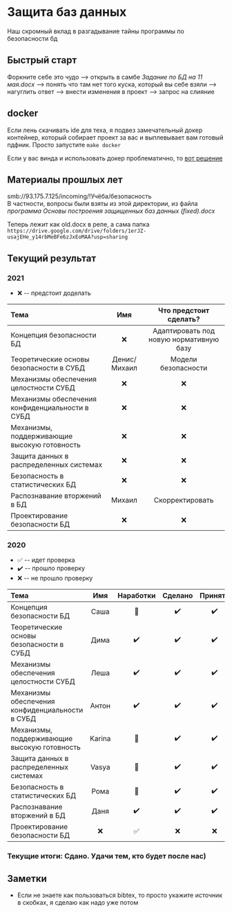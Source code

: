 # Защита баз данных

Наш скромный вклад в разгадывание тайны программы по безопасности бд

## Быстрый старт

Форкните себе это чудо --> открыть в самбе *Задание по БД на 11 мая.docx* --> понять что там нет того куска, который вы себе взяли --> нагуглить ответ --> внести изменения в проект --> запрос на слияние

## docker

Если лень скачивать ide для теха, я подвез замечательный докер контейнер, который собирает проект за вас и выплевывает вам готовый пдфник. Просто запустите `make docker`

Если у вас винда и использовать докер проблематично, то [вот решение](https://ubuntu.com/tutorials/tutorial-install-ubuntu-desktop#1-overview)

## Материалы прошлых лет

smb://93.175.7.125/incoming/!Учёба/безопасность  
В частности, вопросы были взяты из этой директории, из файла *программа Основы построения защищенных баз данных (fixed).docx*

Теперь лежит как old.docx в репе, а сама папка ```https://drive.google.com/drive/folders/1erJZ-usajEHe_y14rbMeBFe6zJxEoMAA?usp=sharing```

## Текущий результат

### 2021

* :x: -- предстоит доделать

| Тема | Имя | Что предстоит сделать? |
| :--- | :-: | :--------------------: |
| Концепция безопасности БД                       | :x: | Адаптировать под новую нормативную базу |
| Теоретические основы безопасности в СУБД        | Денис/Михаил | Модели безопасности |
| Механизмы обеспечения целостности СУБД          | :x: | :x: |
| Механизмы обеспечения конфиденциальности в СУБД | :x: | :x: |
| Механизмы, поддерживающие высокую готовность    | :x: | :x: |
| Защита данных в распределенных системах         | :x: | :x: |
| Безопасность в статистических БД                | :x: | :x: |
| Распознавание вторжений в БД                    | Михаил | Скорректировать |
| Проектирование безопасности БД                  | :x: |  :x: |

### 2020

* :white_check_mark: -- идет проверка
* :heavy_check_mark: -- прошло проверку
* :x: -- не прошло проверку

| Тема | Имя | Наработки | Сделано | Принято |
| :--- | :-: | :--------:| :-----: | :-----: |
| Концепция безопасности БД                       | Саша | :poop: | :heavy_check_mark: | :heavy_check_mark: |
| Теоретические основы безопасности в СУБД        | Дима | :heavy_check_mark: | :heavy_check_mark: | :heavy_check_mark: |
| Механизмы обеспечения целостности СУБД          | Леша | :heavy_check_mark: | :heavy_check_mark: | :heavy_check_mark: |
| Механизмы обеспечения конфиденциальности в СУБД | Антон | :heavy_check_mark: | :heavy_check_mark: | :heavy_check_mark: |
| Механизмы, поддерживающие высокую готовность    | Karina | :poop: | :heavy_check_mark: | :heavy_check_mark: |
| Защита данных в распределенных системах         | Vasya | :poop: | :heavy_check_mark: | :heavy_check_mark: |
| Безопасность в статистических БД                | Рома | :poop: | :heavy_check_mark: | :heavy_check_mark: |
| Распознавание вторжений в БД                    | Даня | :heavy_check_mark: | :heavy_check_mark: | :heavy_check_mark: |
| Проектирование безопасности БД                  | :x: | :white_check_mark: | :x: | :x: |

### Текущие итоги: Сдано. Удачи тем, кто будет после нас)

## Заметки

* Если не знаете как пользоваться bibtex, то просто укажите источник в скобках, я сделаю как надо уже потом

